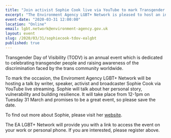 ```yaml
---
title: "Join activist Sophie Cook live via YouTube to mark Transgender Day of Visibility"
excerpt: "The Environment Agency LGBT+ Network is pleased to host an informative talk with Sophie Cook." 
event-date: "2020-03-31 12:00:00"
location: "Online"
email: lgbt.network@environment-agency.gov.uk
layout: event
slug: /2020/03/31/sophiecook-tdov-ealgbt
published: true
---
```


Transgender Day of Visibility (TODV) is an annual event which is dedicated to celebrating transgender people and raising awareness of the discrimination faced by the trans community worldwide.

To mark the occasion, the Enviroment Agency LGBT+ Network will be hosting a talk by writer, speaker, activist and broadcaster Sophie Cook via YouTube live streaming.  Sophie will talk about her personal story, vulnerability and building resilience.  It will take place from 12-1pm on Tuesday 31 March and promises to be a great event, so please save the date.  

To find out more about Sophie, please visit her [website](http://www.sophiecook.me.uk/).

The EA LGBT+ Network will provide you with a link to access the event on your work or personal phone. If you are interested, please register above.
